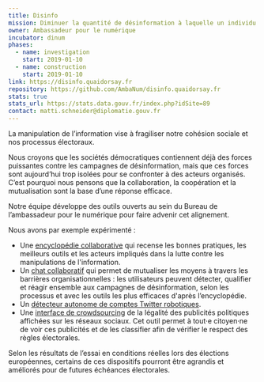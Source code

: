 ```yaml
---
title: Disinfo
mission: Diminuer la quantité de désinformation à laquelle un individu est confronté quotidiennement
owner: Ambassadeur pour le numérique
incubator: dinum
phases:
  - name: investigation
    start: 2019-01-10
  - name: construction
    start: 2019-01-10
link: https://disinfo.quaidorsay.fr
repository: https://github.com/AmbaNum/disinfo.quaidorsay.fr
stats: true
stats_url: https://stats.data.gouv.fr/index.php?idSite=89
contact: matti.schneider@diplomatie.gouv.fr
---
```


La manipulation de l’information vise à fragiliser notre cohésion sociale et nos processus électoraux.

Nous croyons que les sociétés démocratiques contiennent déjà des forces puissantes contre les campagnes de désinformation, mais que ces forces sont aujourd’hui trop isolées pour se confronter à des acteurs organisés. C’est pourquoi nous pensons que la collaboration, la coopération et la mutualisation sont la base d’une réponse efficace.

Notre équipe développe des outils ouverts au sein du Bureau de l’ambassadeur pour le numérique pour faire advenir cet alignement.

Nous avons par exemple expérimenté :

- Une [encyclopédie collaborative](https://disinfo.quaidorsay.fr/encyclopedia) qui recense les bonnes pratiques, les meilleurs outils et les acteurs impliqués dans la lutte contre les manipulations de l'information.
- Un [chat collaboratif](https://disinfo.quaidorsay.fr/collaborate) qui permet de mutualiser les moyens à travers les barrières organisationnelles : les utilisateurs peuvent détecter, qualifier et réagir ensemble aux campagnes de désinformation, selon les processus et avec les outils les plus efficaces d'après l’encyclopédie.
- Un [détecteur autonome de comptes Twitter robotiques](https://disinfo.quaidorsay.fr/twitter-bot-clusters/fr/).
- Une [interface de crowdsourcing](https://disinfo.quaidorsay.fr/political-ads) de la légalité des publicités politiques affichées sur les réseaux sociaux. Cet outil permet à tout‧e citoyen‧ne de voir ces publicités et de les classifier afin de vérifier le respect des règles électorales.

Selon les résultats de l’essai en conditions réelles lors des élections européennes, certains de ces dispositifs pourront être agrandis et améliorés pour de futures échéances électorales.
